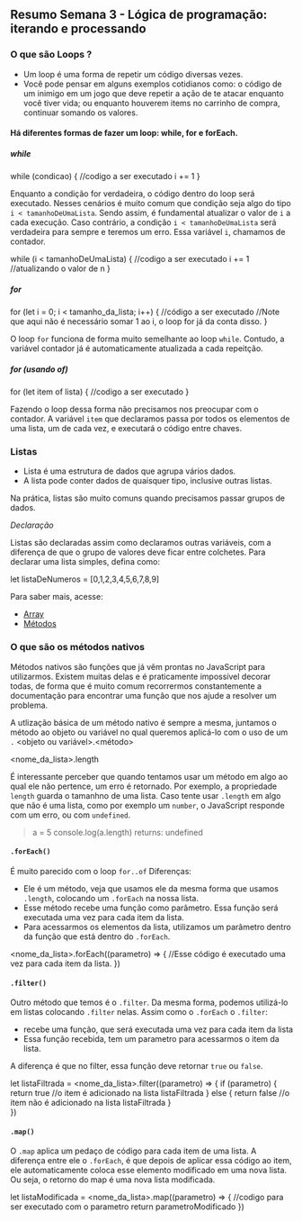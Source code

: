 ## Resumo Semana 3 - Lógica de programação: iterando e processando

### O que são Loops ?
- Um loop é uma forma de repetir um código diversas vezes.
- Você pode pensar em alguns exemplos cotidianos como: o código de um inimigo em um jogo que deve repetir a ação de te atacar enquanto você tiver vida; ou enquanto houverem items no carrinho de compra, continuar somando os valores.

#### Há diferentes formas de fazer um loop: while, for e forEach.

##### while
while (condicao) { 
	//codigo a ser executado
	i += 1
}

Enquanto a condição for verdadeira, o código dentro do loop será executado. Nesses cenários é muito comum que condição seja algo do tipo `i < tamanhoDeUmaLista`. Sendo assim, é fundamental atualizar o valor de `i` a cada execução. Caso contrário, a condição `i < tamanhoDeUmaLista` será verdadeira para sempre e teremos um erro. Essa variável `i`, chamamos de contador.

while (i < tamanhoDeUmaLista) { 
	//codigo a ser executado
	i += 1 //atualizando o valor de n
}


##### for
for (let i = 0; i < tamanho_da_lista; i++) {
	//código a ser executado
	//Note que aqui não é necessário somar 1 ao i, o loop for já da conta disso.
}

O loop `for` funciona de forma muito semelhante ao loop `while`. Contudo, a variável contador já é automaticamente atualizada a cada repeitção.

##### for (usando of)
for (let item of lista) {
	//codigo a ser executado
}

Fazendo o loop dessa forma não precisamos nos preocupar com o contador. A variável `item` que declaramos passa por todos os elementos de uma lista, um de cada vez, e executará o código entre chaves.

### Listas

- Lista é uma estrutura de dados que agrupa vários dados.
- A lista pode conter dados de quaisquer tipo, inclusive outras listas.

Na prática, listas são muito comuns quando precisamos passar grupos de dados.

_Declaração_

Listas são declaradas assim como declaramos outras variáveis, com a diferença de que o grupo de valores deve ficar entre colchetes. Para declarar uma lista simples, defina como:

let listaDeNumeros = [0,1,2,3,4,5,6,7,8,9]

Para saber mais, acesse:

- [Array](https://www.w3schools.com/js/js_arrays.asp)
- [Métodos](https://www.w3schools.com/js/js_array_methods.asp)

### O que são os métodos nativos
Métodos nativos são funções que já vêm prontas no JavaScript para utilizarmos.
Existem muitas delas e é praticamente impossível decorar todas, de forma que é muito comum recorrermos constantemente a documentação para encontrar uma função que nos ajude a resolver um problema.

A utlização básica de um método nativo é sempre a mesma, juntamos o método ao objeto ou variável no qual queremos aplicá-lo com o uso de um `.`
<objeto ou variável>.<método>

<nome_da_lista>.length

É interessante perceber que quando tentamos usar um método em algo ao qual ele não pertence, um erro é retornado. Por exemplo, a propriedade `length` guarda o tamanhno de uma lista. Caso tente usar `.length` em algo que não é uma lista, como por exemplo um `number`, o JavaScript responde com um erro, ou com `undefined`.
> a = 5
> console.log(a.length)
returns: undefined

#### `.forEach()` 
É muito parecido com o loop `for..of`
Diferenças:
 - Ele é um método, veja que usamos ele da mesma forma que usamos `.length`, colocando um `.forEach` na nossa lista.
 - Esse método recebe uma função como parâmetro. Essa função será executada uma vez para cada item da lista.
 - Para acessarmos os elementos da lista, utilizamos um parâmetro dentro da função que está dentro do `.forEach`.
 
<nome_da_lista>.forEach((parametro) => { 
	//Esse código é executado uma vez para cada item da lista.
})

#### `.filter()`
Outro método que temos é o `.filter`. Da mesma forma, podemos utilizá-lo em listas colocando `.filter` nelas. Assim como o `.forEach` o `.filter`:
- recebe uma função, que será executada uma vez para cada item da lista
- Essa função recebida, tem um parametro para acessarmos o item da lista.
	
A diferença é que no filter, essa função deve retornar `true` ou `false`.

let listaFiltrada = <nome_da_lista>.filter((parametro) => {
	if (parametro) {
		return true
		//o item é adicionado na lista listaFiltrada 
	} else {
		return false
		//o item não é adicionado na lista listaFiltrada
	}	
})

#### `.map()`
O `.map` aplica um pedaço de código para cada item de uma lista. A diferença entre ele o `.forEach`, é que depois de aplicar essa código ao item, ele automaticamente coloca esse elemento modificado em uma nova lista. Ou seja, o retorno do map é uma nova lista modificada.

let listaModificada = <nome_da_lista>.map((parametro) => {
	//codigo para ser executado com o parametro
		return parametroModificado 
})